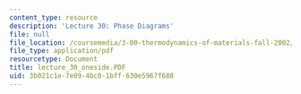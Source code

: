 ```yaml
---
content_type: resource
description: 'Lecture 30: Phase Diagrams'
file: null
file_location: /coursemedia/3-00-thermodynamics-of-materials-fall-2002/3b021c1e7e094bc01bff630e5967f688_lecture_30_oneside.PDF
file_type: application/pdf
resourcetype: Document
title: lecture_30_oneside.PDF
uid: 3b021c1e-7e09-4bc0-1bff-630e5967f688
---
```

